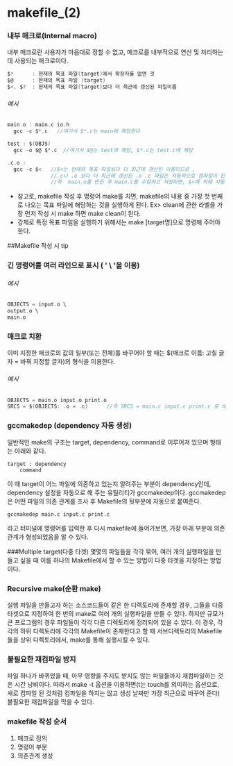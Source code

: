 # makefile_(2)

### 내부 매크로(Internal macro)
내부 매크로란 사용자가 마음대로 정할 수 없고, 매크로를 내부적으로 연산 및 처리하는데 사용되는 매크로이다.
~~~c
$*      : 현재의 목표 파일(target)에서 확장자를 없앤 것
$@      : 현재의 목표 파일 (target)
$<, $?  : 현재의 목표 파일(target)보다 더 최근에 갱신된 파일이름
~~~

###### 예시
~~~c
main.o : main.c io.h
  gcc -c $*.c   //여기서 $*.c는 main에 해당한다
~~~
~~~c
test : $(OBJS)
  gcc -o $@ $*.c  //여기서 $@는 test에 해당, $*.c는 test.c에 해당
~~~
~~~c
.c.o :
  gcc -c $<   //$<는 현재의 목표 파일보다 더 최근에 갱신된 이름이므로 ,
              //.c나 .o 보다 더 최근에 갱신된 .o .c 파일은 자동적으로 컴파일이 된다.
              //즉  main.o를 만든 후 main.c를 수정하고 저장하면, $<에 의해 자동적으로 새롭게 컴파일.
~~~

* 참고로, makefile 작성 후 명령어 make를 치면, makefile의 내용 중 가장 첫 번째로 나오는 목표 파일에 해당하는 것을 실행하게 된다. Ex> clean에 관한 라벨을 가장 먼저 작성 시 make 하면 make clean이 된다.
* 강제로 특정 목표 파일을 실행하기 위해서는 make [target명]으로 명령해 주어야 한다.

##Makefile 작성 시 tip
### 긴 명령어를 여러 라인으로 표시 (  ' \   '을 이용)
###### 예시
 ~~~c
OBJECTS = input.o \
output.o \
main.o
 ~~~

### 매크로 치환
 이미 지정한 매크로의 값의 일부(또는 전체)를 바꾸어야 할 때는 $(매크로 이름: 고칠 글자 = 바꿔 지정할 글자)의 형식을 이용한다.
 ###### 예시
 ~~~c
OBJECTS = main.o input.o print.o
SRCS = $(OBJECTS: .o = .c)      //즉 SRCS = main.c input.c print.c 로 바뀐다.
 ~~~

### gccmakedep (dependency 자동 생성)

일반적인 make의 구조는 target, dependency, command로 이루어져 있으며 형태는 아래와 같다.
```
target : dependency
    command
```
이 때 target이 어느 파일에 의존하고 있는지 알려주는 부분이 dependency인데, dependency 설정을 자동으로 해 주는 유틸리티가 gccmakedep이다. gccmakedep은 어떤 파일의 의존 관계를 조사 후 Makefile의 뒷부분에 자동으로 붙여준다.

```
gccmakedep main.c input.c print.c

```
라고 터미널에 명령어를 입력한 후 다시 makefile에 들어가보면, 가장 아래 부분에 의존관계가 형성되었음을 알 수 있다. 

###Multiple target(다중 타겟)
몇몇의 파일들을 각각 묶어, 여러 개의 실행파일을 만들고 싶을 때 이를 하나의 Makefile에서 할 수 있는 방법이 다중 타겟을 지정하는 방법이다.

### Recursive make(순환 make)
실행 파일을 만들고자 하는 소스코드들이 같은 한 디렉토리에 존재할 경우, 그들을 다중 타겟으로 지정하여 한 번의 make로 여러 개의 실행파일을 만들 수 있다. 하지만 규모가 큰 프로그램의 경우 파일들이 각각 다른 디렉토리에 정리되어 있을 수 있다. 이 경우, 각각의 하위 디렉토리에 각각의 Makefile이 존재한다고 할 때 서브디렉토리의 Makefile들을 상위 디렉토리에서, make를 통해 실행시킬 수 있다.

### 불필요한 재컴파일 방지
파일 하나가 바뀌었을 때, 아무 영향을 주지도 받지도 않는 파일들까지 재컴파일하는 것은 시간 낭비이다. 따라서 make -t 옵션을 이용하면(t는 touch를 의미하는 옵션으로, 새로 컴파일 된 것처럼 컴파일을 하지는 않고 생성 날짜만 가장 최근으로 바꾸어 준다) 불필요한 재컴파일을 막을 수 있다.

### makefile 작성 순서
1. 매크로 정의
2. 명령어 부분
3. 의존관계 생성
